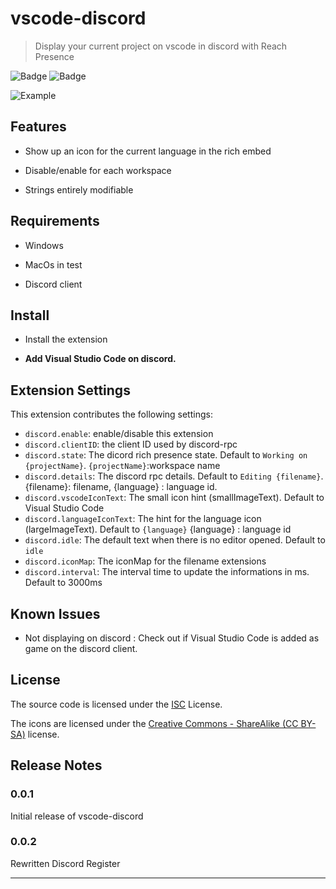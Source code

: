 # vscode-discord

> Display your current project on vscode in discord with Reach Presence

![Badge](https://img.shields.io/github/license/maxerbox/vscode-discord.svg)
![Badge](https://img.shields.io/david/maxerbox/vscode-discord.svg)

![Example](https://i.imgur.com/pLLPexT.png)

## Features

* Show up an icon for the current language in the rich embed

* Disable/enable for each workspace

* Strings entirely modifiable

## Requirements

* Windows

* MacOs in test

* Discord client

## Install

* Install the extension

* **Add Visual Studio Code on discord.**

## Extension Settings

This extension contributes the following settings:

* `discord.enable`: enable/disable this extension
* `discord.clientID`: the client ID used by discord-rpc
* `discord.state`: The dicord rich presence state. Default to `Working on {projectName}`. `{projectName}`:workspace name
* `discord.details`: The discord rpc details. Default to `Editing {filename}`. {filename}: filename, {language} : language id.
* `discord.vscodeIconText`: The small icon hint (smallImageText). Default to Visual Studio Code
* `discord.languageIconText`: The hint for the language icon (largeImageText). Default to `{language}` {language} : language id
* `discord.idle`: The default text when there is no editor opened. Default to `idle`
* `discord.iconMap`: The iconMap for the filename extensions
* `discord.interval`: The interval time to update the informations in ms. Default to 3000ms

## Known Issues

* Not displaying on discord : Check out if Visual Studio Code is added as game on the discord client.

## License

The source code is licensed under the [ISC](LICENSE) License.

The icons are licensed under the [Creative Commons - ShareAlike (CC BY-SA)](https://creativecommons.org/licenses/by-sa/4.0/) license.

## Release Notes

### 0.0.1

Initial release of vscode-discord

### 0.0.2

Rewritten Discord Register

-----------------------------------------------------------------------------------------------------------
